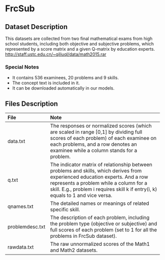 # FrcSub

## Dataset Description
This datasets are collected from two final mathematical exams from high school students, including both objective and subjective problems, which represented by a score matrix and a given Q-matrix by education experts.   
http://staff.ustc.edu.cn/~qiliuql/data/math2015.rar


### Special Notes
- It contains 536 examinees, 20 problems and 9 skills.
- The concept text is included in it.
- It can be downloaded automatically in our models.

## Files Description
| File | Note |
| :------ | :------ |
| data.txt | The responses or normalized scores (which are scaled in range [0,1] by dividing full scores of each problem) of each examinee on each problems, and a row denotes an examinee while a column stands for a problem. |
| q.txt | The indicator matrix of relationship between problems and skills, which derives from experienced education experts. And a row represents a problem while a column for a skill. E.g., problem i requires skill k if entry(i, k) equals to 1 and vice versa.|
| qnames.txt | The detailed names or meanings of related specific skill.|
| problemdesc.txt | The description of each problem, including the problem type (objective or subjective) and full scores of each problem (set to 1 for all the problems in FrcSub dataset).|
| rawdata.txt | The raw unnormalized scores of the Math1 and Math2 datasets. |

